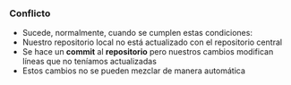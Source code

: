 ### Conflicto

* Sucede, normalmente, cuando se cumplen estas condiciones:
 * Nuestro repositorio local no está actualizado con el repositorio central
 * Se hace un **commit** al **repositorio** pero nuestros cambios modifican líneas que no teníamos actualizadas
 * Estos cambios no se pueden mezclar de manera automática
